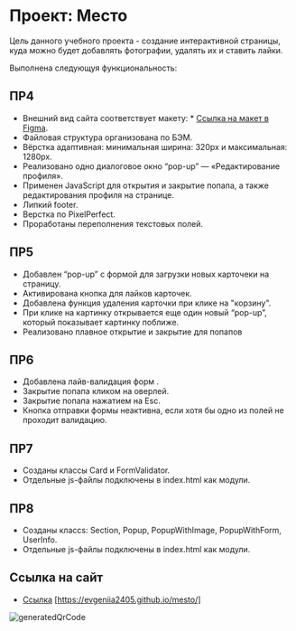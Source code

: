 # Проект: Место

Цель данного учебного проекта - создание интерактивной страницы, куда можно будет добавлять фотографии, удалять их и ставить лайки.

Выполнена следующуя функциональность:

## **ПР4**

- Внешний вид сайта соответствует макету: \* [Ссылка на макет в Figma](https://www.figma.com/file/2cn9N9jSkmxD84oJik7xL7/JavaScript.-Sprint-4?node-id=0%3A1).
- Файловая структура организована по БЭМ.
- Вёрстка адаптивная: минимальная ширина: 320px и максимальная: 1280px.
- Реализовано одно диалоговое окно “pop-up” — «Редактирование профиля».
- Применен JavaScript для открытия и закрытие попапа, а также редактирования профиля на странице.
- Липкий footer.
- Верстка по PixelPerfect.
- Проработаны переполнения текстовых полей.


## **ПР5**

- Добавлен “pop-up” с формой для загрузки новых карточеки на страницу.
- Активирована кнопка для лайков карточек.
- Добавлена функция удаления карточки при клике на "корзину".
- При клике на картинку открывается еще один новый “pop-up”, который показывает картинку поближе.
- Реализовано плавное открытие и закрытие для попапов


## **ПР6**

- Добавлена лайв-валидация форм .
- Закрытие попапа кликом на оверлей.
- Закрытие попапа нажатием на Esc.
- Кнопка отправки формы неактивна, если хотя бы одно из полей не проходит валидацию.

## **ПР7**

- Созданы классы Card и FormValidator.
- Отдельные js-файлы подключены в index.html как модули.

## **ПР8**

- Созданы классs: Section, Popup, PopupWithImage, PopupWithForm, UserInfo.
- Отдельные js-файлы подключены в index.html как модули.

## **Ссылка на сайт**

- [Ссылка](https://evgeniia2405.github.io/mesto/)
  [https://evgeniia2405.github.io/mesto/]

![generatedQrCode](https://user-images.githubusercontent.com/107268897/184111082-c70ea692-5f1f-4824-b7b3-b751f9bf1af3.png)
